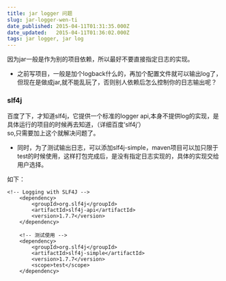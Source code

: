 ```yaml
---
title: jar logger 问题
slug: jar-logger-wen-ti
date_published: 2015-04-11T01:31:35.000Z
date_updated:   2015-04-11T01:36:02.000Z
tags: jar logger, jar log
---
```


因为jar一般是作为别的项目依赖，所以最好不要直接指定日志的实现。  

* 之前写项目，一般是加个logback什么的，再加个配置文件就可以输出log了，但现在是做成jar,就不能乱玩了，否则别人依赖后怎么控制你的日志输出呢？

### slf4j
百度了下，才知道slf4j，它提供一个标准的logger api,本身不提供log的实现，是具体运行的项目的时候再去知道，（详细百度‘slf4j’）  
so,只需要加上这个就解决问题了。

 * 同时，为了测试输出日志，可以添加slf4j-simple，maven项目可以加只限于test的时候使用，这样打包完成后，是没有指定日志实现的，具体的实现交给用户选择。  
 
如下：

	<!-- Logging with SLF4J -->
		<dependency>
			<groupId>org.slf4j</groupId>
			<artifactId>slf4j-api</artifactId>
			<version>1.7.7</version>
		</dependency>

		<!-- 测试使用 -->
		<dependency>
			<groupId>org.slf4j</groupId>
			<artifactId>slf4j-simple</artifactId>
			<version>1.7.7</version>
			<scope>test</scope>
		</dependency>

